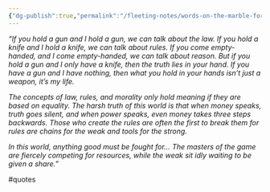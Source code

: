 ```yaml
---
{"dg-publish":true,"permalink":"/fleeting-notes/words-on-the-marble-for-fertile-minds/","noteIcon":"2"}
---
```


*“If you hold a gun and I hold a gun, we can talk about the law. If you hold a knife and I hold a knife, we can talk about rules. If you come empty-handed, and I come empty-handed, we can talk about reason. But if you hold a gun and I only have a knife, then the truth lies in your hand. If you have a gun and I have nothing, then what you hold in your hands isn’t just a weapon, it’s my life.*

*The concepts of law, rules, and morality only hold meaning if they are based on equality. The harsh truth of this world is that when money speaks, truth goes silent, and when power speaks, even money takes three steps backwards. Those who create the rules are often the first to break them for rules are chains for the weak and tools for the strong.*

*In this world, anything good must be fought for… The masters of the game are fiercely competing for resources, while the weak sit idly waiting to be given a share.”*

#quotes
